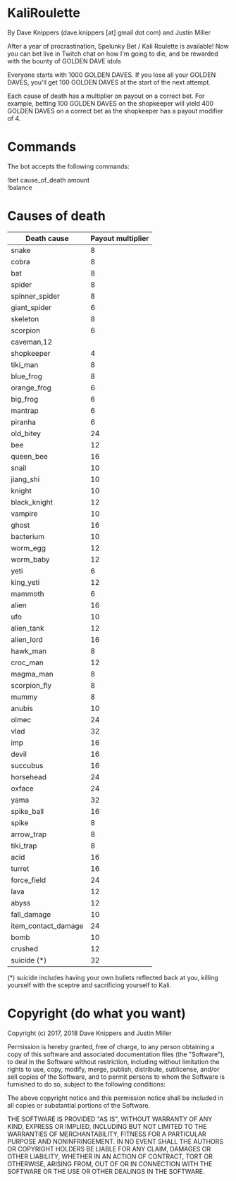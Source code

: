 # KaliRoulette
By Dave Knippers (dave.knippers [at] gmail dot com) and Justin Miller 

After a year of procrastination, Spelunky Bet / Kali Roulette is available! Now you can bet live in Twitch chat on how I'm going to die, and be rewarded with the bounty of GOLDEN DAVE idols

Everyone starts with 1000 GOLDEN DAVES. If you lose all your GOLDEN DAVES, you'll get 100 GOLDEN DAVES at the start of the next attempt.

Each cause of death has a multiplier on payout on a correct bet. For example, betting 100 GOLDEN DAVES on the shopkeeper will yield 400 GOLDEN DAVES on a correct bet as the shopkeeper has a payout modifier of 4.

# Commands
The bot accepts the following commands:

!bet cause_of_death amount  
!balance

# Causes of death
| Death cause | Payout multiplier |
| ----------- | ----------------- |
| snake | 8 |
| cobra | 8 |
| bat | 8 |
| spider | 8 |
| spinner_spider | 8 |
| giant_spider | 6 |
| skeleton | 8 |
| scorpion | 6 |
| caveman,12 |
| shopkeeper | 4 |
| tiki_man | 8 |
| blue_frog | 8 |
| orange_frog | 6 |
| big_frog | 6 |
| mantrap | 6 |
| piranha | 6 |
| old_bitey | 24 |
| bee | 12 |
| queen_bee| 16 |
| snail | 10 |
| jiang_shi | 10 |
| knight | 10 |
| black_knight | 12 |
| vampire | 10 |
| ghost | 16 |
| bacterium | 10 |
| worm_egg | 12 |
| worm_baby | 12 |
| yeti | 6 |
| king_yeti | 12 |
| mammoth | 6 |
| alien | 16 |
| ufo | 10 |
| alien_tank | 12 |
| alien_lord | 16 |
| hawk_man | 8 |
| croc_man | 12 |
| magma_man | 8 |
| scorpion_fly |8 |
| mummy | 8 |
| anubis | 10 |
| olmec | 24 |
| vlad | 32 |
| imp | 16 |
| devil | 16 |
| succubus | 16 |
| horsehead | 24 |
| oxface | 24 |
| yama | 32 |
| spike_ball |16 |
| spike | 8 |
| arrow_trap |8 |
| tiki_trap |8 |
| acid |16 |
| turret | 16 |
| force_field | 24 |
| lava | 12 |
| abyss | 12 |
| fall_damage | 10 |
| item_contact_damage | 24 |
| bomb | 10 |
| crushed | 12 |
| suicide (*) | 32 |

(*) suicide includes having your own bullets reflected back at you, killing yourself with the sceptre and sacrificing yourself to Kali.

# Copyright (do what you want)
Copyright (c) 2017, 2018 Dave Knippers and Justin Miller

Permission is hereby granted, free of charge, to any person obtaining a copy
of this software and associated documentation files (the "Software"), to deal
in the Software without restriction, including without limitation the rights
to use, copy, modify, merge, publish, distribute, sublicense, and/or sell
copies of the Software, and to permit persons to whom the Software is
furnished to do so, subject to the following conditions:

The above copyright notice and this permission notice shall be included in all
copies or substantial portions of the Software.

THE SOFTWARE IS PROVIDED "AS IS", WITHOUT WARRANTY OF ANY KIND, EXPRESS OR
IMPLIED, INCLUDING BUT NOT LIMITED TO THE WARRANTIES OF MERCHANTABILITY,
FITNESS FOR A PARTICULAR PURPOSE AND NONINFRINGEMENT. IN NO EVENT SHALL THE
AUTHORS OR COPYRIGHT HOLDERS BE LIABLE FOR ANY CLAIM, DAMAGES OR OTHER
LIABILITY, WHETHER IN AN ACTION OF CONTRACT, TORT OR OTHERWISE, ARISING FROM,
OUT OF OR IN CONNECTION WITH THE SOFTWARE OR THE USE OR OTHER DEALINGS IN THE
SOFTWARE.
